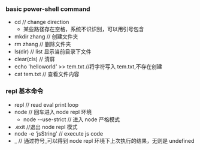 ### basic power-shell command

* cd // change direction
  * 某些路径存在空格，系统不识识别，可以用引号包含
* mkdir zhang // 创建文件夹
* rm zhang // 删除文件夹
* ls(dir) // list 显示当前目录下文件
* clear(cls) // 清屏
* echo 'helloworld' >> tem.txt //将字符写入 tem.txt,不存在创建
* cat tem.txt // 查看文件内容

### repl 基本命令

* repl // read eval print loop
* node // 回车进入 node repl 环境
  * node --use-strict // 进入 node 严格模式
* .exit //退出 node repl 模式
* node -e 'jsString' // execute js code
* \_ // 通过符号\_可以得到 node repl 环境下上次执行的结果，无则是 undefined
